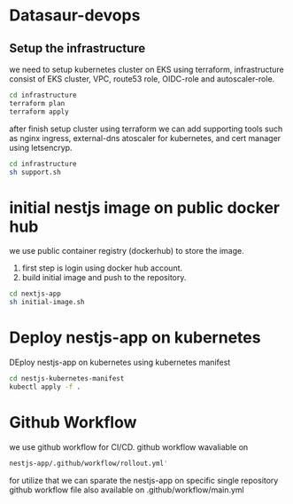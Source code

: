 # Datasaur-devops
## Setup the infrastructure
we need to setup kubernetes cluster on EKS using terraform, infrastructure consist of EKS cluster, VPC, route53 role, OIDC-role and autoscaler-role.
```sh
cd infrastructure
terraform plan
terraform apply
```
after finish setup cluster using terraform we can add supporting tools such as nginx ingress, external-dns atoscaler for kubernetes, and cert manager using letsencryp.
```sh
cd infrastructure
sh support.sh
```

# initial nestjs image on public docker hub
we use public container registry (dockerhub) to store the image. 
1. first step is login using docker hub account.
2. build initial image and push to the repository.

```sh
cd nextjs-app
sh initial-image.sh
```

# Deploy nestjs-app on kubernetes
DEploy nestjs-app on kubernetes using kubernetes manifest 
```sh
cd nestjs-kubernetes-manifest
kubectl apply -f .
```

# Github Workflow
we use github workflow for CI/CD. github workflow wavaliable on 
```sh
nestjs-app/.github/workflow/rollout.yml'
```
for utilize that we can sparate the nestjs-app on specific single repository 
github workflow file also available on .github/workflow/main.yml
